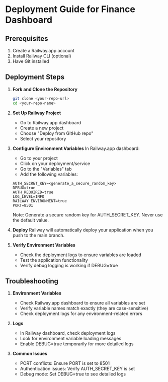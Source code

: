 # Deployment Guide for Finance Dashboard

## Prerequisites

1. Create a Railway.app account
2. Install Railway CLI (optional)
3. Have Git installed

## Deployment Steps

1. **Fork and Clone the Repository**
   ```bash
   git clone <your-repo-url>
   cd <your-repo-name>
   ```

2. **Set Up Railway Project**
   - Go to Railway.app dashboard
   - Create a new project
   - Choose "Deploy from GitHub repo"
   - Select your repository

3. **Configure Environment Variables**
   In Railway.app dashboard:
   - Go to your project
   - Click on your deployment/service
   - Go to the "Variables" tab
   - Add the following variables:
   ```
   AUTH_SECRET_KEY=<generate_a_secure_random_key>
   DEBUG=true
   AUTH_REQUIRED=true
   LOG_LEVEL=INFO
   RAILWAY_ENVIRONMENT=true
   PORT=8501
   ```

   Note: Generate a secure random key for AUTH_SECRET_KEY. Never use the default value.

4. **Deploy**
   Railway will automatically deploy your application when you push to the main branch.

5. **Verify Environment Variables**
   - Check the deployment logs to ensure variables are loaded
   - Test the application functionality
   - Verify debug logging is working if DEBUG=true

## Troubleshooting

1. **Environment Variables**
   - Check Railway.app dashboard to ensure all variables are set
   - Verify variable names match exactly (they are case-sensitive)
   - Check deployment logs for any environment-related errors

2. **Logs**
   - In Railway dashboard, check deployment logs
   - Look for environment variable loading messages
   - Enable DEBUG=true temporarily for more detailed logs

3. **Common Issues**
   - PORT conflicts: Ensure PORT is set to 8501
   - Authentication issues: Verify AUTH_SECRET_KEY is set
   - Debug mode: Set DEBUG=true to see detailed logs